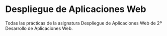# Despliegue de Aplicaciones Web

Todas las prácticas de la asignatura Despliegue de Aplicaciones Web de 2º Desarrollo de Aplicaciones Web.